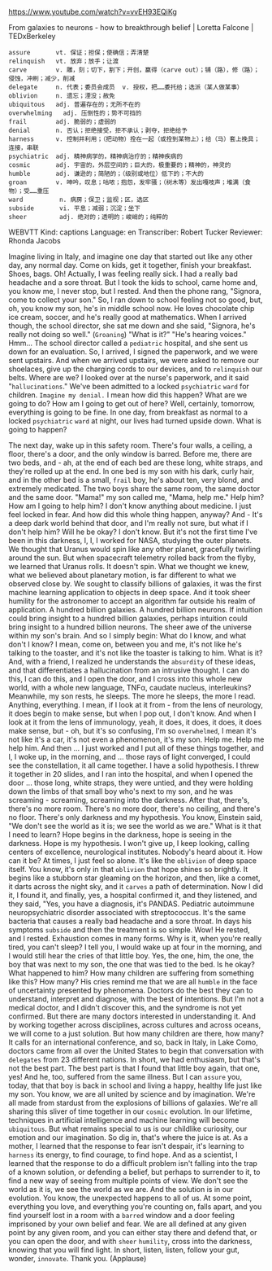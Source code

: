 
https://www.youtube.com/watch?v=vvEH93EQiKg

From galaxies to neurons - how to breakthrough belief | Loretta Falcone | TEDxBerkeley
```
assure       vt. 保证；担保；使确信；弄清楚
relinquish   vt. 放弃；放手；让渡
carve        v. 雕，刻；切下，割下；开创，赢得（carve out）；铺（路），修（路）；侵蚀，冲刷；减少，削减
delegate     n. 代表；委员会成员  v. 授权，把……委托给；选派（某人做某事）  
oblivion     n. 遗忘；湮没；赦免
ubiquitous   adj. 普遍存在的；无所不在的
overwhelming   adj. 压倒性的；势不可挡的  
frail        adj. 脆弱的；虚弱的
denial       n. 否认；拒绝接受，拒不承认；剥夺，拒绝给予
harness      v. 控制并利用；（把动物）拴在一起（或拴到某物上）；给（马）套上挽具；连接，串联      
psychiatric  adj. 精神病学的，精神病治疗的；精神疾病的  
cosmic       adj. 宇宙的，外层空间的；巨大的，极重要的；精神的，神灵的
humble       adj. 谦逊的；简陋的；（级别或地位）低下的；不大的
groan        v. 呻吟，叹息；咕哝；抱怨，发牢骚；（树木等）发出嘎吱声；堆满（食物）；受……重压  
ward          n. 病房；保卫；监视；区，选区
subside       vi. 平息；减弱；沉淀；坐下 
sheer         adj. 绝对的；透明的；峻峭的；纯粹的
``` 

WEBVTT Kind: captions Language: en Transcriber: Robert Tucker Reviewer: Rhonda Jacobs 

Imagine living in Italy, and imagine one day that started out like any other day, any normal day. Come on kids, get it together, finish your breakfast. Shoes, bags. Oh! Actually, I was feeling really sick. I had a really bad headache and a sore throat. But I took the kids to school, came home and, you know me, I never stop, but I rested. And then the phone rang, "Signora, come to collect your son." So, I ran down to school feeling not so good, but, oh, you know my son, he's in middle school now. He loves chocolate chip ice cream, soccer, and he's really good at mathematics. When I arrived though, the school director, she sat me down and she said, "Signora, he's really not doing so well." (`Groaning`) "What is it?" "He's hearing voices." Hmm... The school director called a `pediatric` hospital, and she sent us down for an evaluation. So, I arrived, I signed the paperwork, and we were sent upstairs. And when we arrived upstairs, we were asked to remove our shoelaces, give up the charging cords to our devices, and to `relinquish` our belts. Where are we? I looked over at the nurse's paperwork, and it said "`hallucinations`." We've been admitted to a locked `psychiatric` `ward` for children. `Imagine my denial.` I mean how did this happen? What are we going to do? How am I going to get out of here? Well, certainly, tomorrow, everything is going to be fine. In one day, from breakfast as normal to a locked `psychiatric` `ward` at night, our lives had turned upside down. What is going to happen? 

The next day, wake up in this safety room. There's four walls, a ceiling, a floor, there's a door, and the only window is barred. Before me, there are two beds, and - ah, at the end of each bed are these long, white straps, and they're rolled up at the end. In one bed is my son with his dark, curly hair, and in the other bed is a small, `frail` boy, he's about ten, very blond, and extremely medicated. The two boys share the same room, the same doctor and the same door. "Mama!" my son called me, "Mama, help me." Help him? How am I going to help him? I don't know anything about medicine. I just feel locked in fear. And how did this whole thing happen, anyway? And - It's a deep dark world behind that door, and I'm really not sure, but what if I don't help him? Will he be okay? I don't know. But it's not the first time I've been in this darkness, I, I, I worked for NASA, studying the outer planets. We thought that Uranus would spin like any other planet, gracefully twirling around the sun. But when spacecraft telemetry rolled back from the flyby, we learned that Uranus rolls. It doesn't spin. What we thought we knew, what we believed about planetary motion, is far different to what we observed close by. We sought to classify billions of galaxies, it was the first machine learning application to objects in deep space. And it took sheer humility for the astronomer to accept an algorithm far outside his realm of application. A hundred billion galaxies. A hundred billion neurons. If intuition could bring insight to a hundred billion galaxies, perhaps intuition could bring insight to a hundred billion neurons. The sheer awe of the universe within my son's brain. And so I simply begin: What do I know, and what don't I know? I mean, come on, between you and me, it's not like he's talking to the toaster, and it's not like the toaster is talking to him. What is it? And, with a friend, I realized he understands the `absurdity` of these ideas, and that differentiates a hallucination from an intrusive thought. I can do this, I can do this, and I open the door, and I cross into this whole new world, with a whole new language, TNFα, caudate nucleus, interleukins? Meanwhile, my son rests, he sleeps. The more he sleeps, the more I read. Anything, everything. I mean, if I look at it from - from the lens of neurology, it does begin to make sense, but when I pop out, I don't know. And when I look at it from the lens of immunology, yeah, it does, it does, it does, it does make sense, but - oh, but it's so confusing, I'm so `overwhelmed`, I mean it's not like it's a car, it's not even a phenomenon, it's my son. Help me. Help me help him. And then ... I just worked and I put all of these things together, and I, I woke up, in the morning, and ... those rays of light converged, I could see the constellation, it all came together. I have a solid hypothesis. I threw it together in 20 slides, and I ran into the hospital, and when I opened the door ... those long, white straps, they were untied, and they were holding down the limbs of that small boy who's next to my son, and he was screaming - screaming, screaming into the darkness. After that, there's, there's no more room. There's no more door, there's no ceiling, and there's no floor. There's only darkness and my hypothesis. You know, Einstein said, "We don't see the world as it is; we see the world as we are." What is it that I need to learn? Hope begins in the darkness, hope is seeing in the darkness. Hope is my hypothesis. I won't give up, I keep looking, calling centers of excellence, neurological institutes. Nobody's heard about it. How can it be? At times, I just feel so alone. It's like the `oblivion` of deep space itself. You know, it's only in that `oblivion` that hope shines so brightly. It begins like a stubborn star gleaming on the horizon, and then, like a comet, it darts across the night sky, and it `carves` a path of determination. Now I did it, I found it, and finally, yes, a hospital confirmed it, and they listened, and they said, "Yes, you have a diagnosis, it's PANDAS. Pediatric autoimmune neuropsychiatric disorder associated with streptococcus. It's the same bacteria that causes a really bad headache and a sore throat. In days his symptoms `subside` and then the treatment is so simple. Wow! He rested, and I rested. Exhaustion comes in many forms. Why is it, when you're really tired, you can't sleep? I tell you, I would wake up at four in the morning, and I would still hear the cries of that little boy. Yes, the one, him, the one, the boy that was next to my son, the one that was tied to the bed. Is he okay? What happened to him? How many children are suffering from something like this? How many? His cries remind me that we are all `humble` in the face of uncertainty presented by phenomena. Doctors do the best they can to understand, interpret and diagnose, with the best of intentions. But I'm not a medical doctor, and I didn't discover this, and the syndrome is not yet confirmed. But there are many doctors interested in understanding it. And by working together across disciplines, across cultures and across oceans, we will come to a just solution. But how many children are there, how many? It calls for an international conference, and so, back in Italy, in Lake Como, doctors came from all over the United States to begin that conversation with `delegates` from 23 different nations. In short, we had enthusiasm, but that's not the best part. The best part is that I found that little boy again, that one, yes! And he, too, suffered from the same illness. But I can `assure` you, today, that that boy is back in school and living a happy, healthy life just like my son. You know, we are all united by science and by imagination. We're all made from stardust from the explosions of billions of galaxies. We're all sharing this sliver of time together in our `cosmic` evolution. In our lifetime, techniques in artificial intelligence and machine learning will become `ubiquitous`. But what remains special to us is our childlike curiosity, our emotion and our imagination. So dig in, that's where the juice is at. As a mother, I learned that the response to fear isn't despair, it's learning to `harness` its energy, to find courage, to find hope. And as a scientist, I learned that the response to do a difficult problem isn't falling into the trap of a known solution, or defending a belief, but perhaps to surrender to it, to find a new way of seeing from multiple points of view. We don't see the world as it is, we see the world as we are. And the solution is in our evolution. You know, the unexpected happens to all of us. At some point, everything you love, and everything you're counting on, falls apart, and you find yourself lost in a room with a `barred` window and a door feeling imprisoned by your own belief and fear. We are all defined at any given point by any given room, and you can either stay there and defend that, or you can open the door, and with `sheer` `humility`, cross into the darkness, knowing that you will find light. In short, listen, listen, follow your gut, wonder, `innovate`. Thank you. (Applause) 
